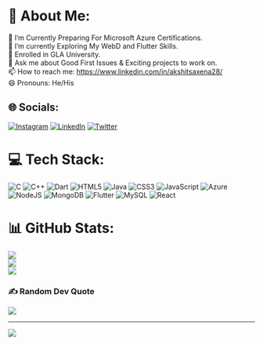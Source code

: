 # 💫 About Me:
🔭 I’m Currently Preparing For Microsoft Azure Certifications.<br>🌱 I’m currently Exploring My WebD and Flutter Skills.<br>🤔 Enrolled in GLA University.<br>💬 Ask me about Good First Issues & Exciting projects to work on.<br>📫 How to reach me: https://www.linkedin.com/in/akshitsaxena28/<br>😄 Pronouns: He/His


## 🌐 Socials:
[![Instagram](https://img.shields.io/badge/Instagram-%23E4405F.svg?logo=Instagram&logoColor=white)](https://instagram.com/akshit_saxena28) [![LinkedIn](https://img.shields.io/badge/LinkedIn-%230077B5.svg?logo=linkedin&logoColor=white)](https://linkedin.com/in/akshitsaxena28) [![Twitter](https://img.shields.io/badge/Twitter-%231DA1F2.svg?logo=Twitter&logoColor=white)](https://twitter.com/akshit_saxena28) 

# 💻 Tech Stack:
![C](https://img.shields.io/badge/c-%2300599C.svg?style=plastic&logo=c&logoColor=white) ![C++](https://img.shields.io/badge/c++-%2300599C.svg?style=plastic&logo=c%2B%2B&logoColor=white) ![Dart](https://img.shields.io/badge/dart-%230175C2.svg?style=plastic&logo=dart&logoColor=white) ![HTML5](https://img.shields.io/badge/html5-%23E34F26.svg?style=plastic&logo=html5&logoColor=white) ![Java](https://img.shields.io/badge/java-%23ED8B00.svg?style=plastic&logo=java&logoColor=white) ![CSS3](https://img.shields.io/badge/css3-%231572B6.svg?style=plastic&logo=css3&logoColor=white) ![JavaScript](https://img.shields.io/badge/javascript-%23323330.svg?style=plastic&logo=javascript&logoColor=%23F7DF1E) ![Azure](https://img.shields.io/badge/azure-%230072C6.svg?style=plastic&logo=azure-devops&logoColor=white) ![NodeJS](https://img.shields.io/badge/node.js-6DA55F?style=plastic&logo=node.js&logoColor=white) ![MongoDB](https://img.shields.io/badge/MongoDB-%234ea94b.svg?style=plastic&logo=mongodb&logoColor=white) ![Flutter](https://img.shields.io/badge/Flutter-%2302569B.svg?style=plastic&logo=Flutter&logoColor=white) ![MySQL](https://img.shields.io/badge/mysql-%2300f.svg?style=plastic&logo=mysql&logoColor=white) ![React](https://img.shields.io/badge/react-%2320232a.svg?style=plastic&logo=react&logoColor=%2361DAFB)
# 📊 GitHub Stats:
![](https://github-readme-stats.vercel.app/api?username=saxenaakshit&theme=nightowl&hide_border=false&include_all_commits=false&count_private=false)<br/>
![](https://github-readme-streak-stats.herokuapp.com/?user=saxenaakshit&theme=nightowl&hide_border=false)<br/>
![](https://github-readme-stats.vercel.app/api/top-langs/?username=saxenaakshit&theme=nightowl&hide_border=false&include_all_commits=false&count_private=false&layout=compact)

### ✍️ Random Dev Quote
![](https://quotes-github-readme.vercel.app/api?type=horizontal&theme=radical)

---
[![](https://visitcount.itsvg.in/api?id=saxenaakshit&icon=0&color=0)](https://visitcount.itsvg.in)

<!-- Proudly created with GPRM ( https://gprm.itsvg.in ) -->
